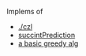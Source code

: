 Implems of 
- [./czl](./czl.ts)
- [succintPrediction](./succintSingle.ts)
- [a basic greedy alg](./greedy.ts)